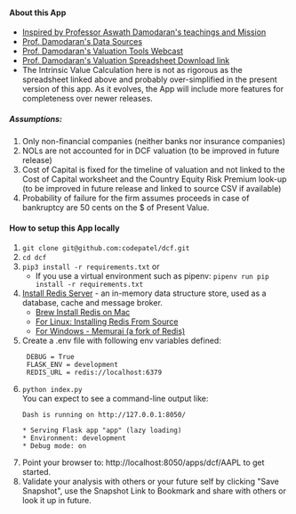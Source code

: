 #### About this App ####
- [Inspired by Professor Aswath Damodaran's teachings and Mission](http://pages.stern.nyu.edu/~adamodar/New_Home_Page/home.htm)
- [Prof. Damodaran's Data Sources](http://pages.stern.nyu.edu/~adamodar/New_Home_Page/datacurrent.html)
- [Prof. Damodaran's Valuation Tools Webcast](https://www.youtube.com/watch?v=F9GfXJ-IrSA)
- [Prof. Damodaran's Valuation Spreadsheet Download link](http://www.stern.nyu.edu/~adamodar/pc/fcffsimpleginzuCorona.xlsx)
- The Intrinsic Value Calculation here is not as rigorous as the spreadsheet linked above and probably over-simplified in the present version of this app. As it evolves, the App will include more features for completeness over newer releases.

##### *Assumptions:* #####
1. Only non-financial companies (neither banks nor insurance companies)
2. NOLs are not accounted for in DCF valuation (to be improved in future release)
3. Cost of Capital is fixed for the timeline of valuation and not linked to the Cost of Capital worksheet and the Country Equity Risk Premium look-up (to be improved in future release and linked to source CSV if available)
4. Probability of failure for the firm assumes proceeds in case of bankruptcy are 50 cents on the $ of Present Value.

#### How to setup this App locally ####
1. `git clone git@github.com:codepatel/dcf.git`
2. `cd dcf`
3. `pip3 install -r requirements.txt` or 
    - If you use a virtual environment such as pipenv: `pipenv run pip install -r requirements.txt`
4. [Install Redis Server](https://redis.io/) - an in-memory data structure store, used as a database, cache and message broker.
    - [Brew Install Redis on Mac](https://gist.github.com/tomysmile/1b8a321e7c58499ef9f9441b2faa0aa8)
    - [For Linux: Installing Redis From Source](https://realpython.com/python-redis/#installing-redis-from-source)
    - [For Windows - Memurai (a fork of Redis)](https://www.memurai.com/get-memurai)
5. Create a .env file with following env variables defined:
   ```
    DEBUG = True
    FLASK_ENV = development
    REDIS_URL = redis://localhost:6379
    ```
6. `python index.py`  
    You can expect to see a command-line output like:
    ```
    Dash is running on http://127.0.0.1:8050/

    * Serving Flask app "app" (lazy loading)
    * Environment: development
    * Debug mode: on
    ```
7. Point your browser to: http://localhost:8050/apps/dcf/AAPL to get started.
8. Validate your analysis with others or your future self by clicking "Save Snapshot", use the Snapshot Link to Bookmark and share with others or look it up in future.
